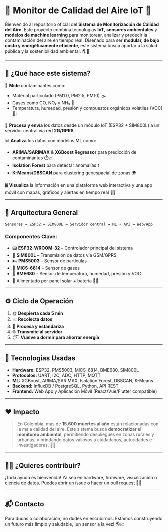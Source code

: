 # 🌿 Monitor de Calidad del Aire IoT 📡

Bienvenido al repositorio oficial del **Sistema de Monitorización de Calidad del Aire**. Este proyecto combina tecnologías **IoT**, **sensores ambientales** y **modelos de machine learning** para monitorear, analizar y predecir la contaminación del aire en tiempo real. Diseñado para ser **modular, de bajo costo y energéticamente eficiente**, este sistema busca aportar a la salud pública y la sostenibilidad ambiental. 🌎💚

---

## 🧠 ¿Qué hace este sistema?

🔬 **Mide** contaminantes como:
- Material particulado (PM1.0, PM2.5, PM10) 🌫️
- Gases como CO, NO₂ y NH₃ 🧪
- Temperatura, humedad, presión y compuestos orgánicos volátiles (VOC) 🌡️💧

📶 **Procesa y envía** los datos desde un módulo IoT (ESP32 + SIM800L) a un servidor central vía red **2G/GPRS**.

📊 **Analiza** los datos con modelos ML como:
- **ARIMA/SARIMAX** & **XGBoost Regressor** para predicción de contaminantes ⏱️📈
- **Isolation Forest** para detectar anomalías ❗
- **K-Means/DBSCAN** para clustering geoespacial de zonas 🌍

🖥️ **Visualiza** la información en una plataforma web interactiva y una app móvil con mapas, gráficos y alertas en tiempo real 🔔📱

---

## 🧩 Arquitectura General

```
Sensores → ESP32 → SIM800L → Servidor central → ML + API → Web/App
```

### Componentes Clave:
- 📟 **ESP32-WROOM-32** – Controlador principal del sistema
- 📡 **SIM800L** – Transmisión de datos vía GSM/GPRS
- 🌬️ **PMS5003** – Sensor de partículas
- 🧪 **MiCS-6814** – Sensor de gases
- 🌡️ **BME680** – Sensor de temperatura, humedad, presión y VOC
- 🔋 Alimentado por panel solar + batería 🔆🔋

---

## ⚙️ Ciclo de Operación

1. 🌞 **Despierta cada 5 min**
2. 📈 **Recolecta datos**
3. 🧠 **Procesa y estandariza**
4. 🌐 **Transmite al servidor**
5. 😴 **Vuelve a dormir para ahorrar energía**

---

## 🚀 Tecnologías Usadas

- **Hardware:** ESP32, PMS5003, MiCS-6814, BME680, SIM800L
- **Protocolos:** UART, I2C, ADC, HTTP, MQTT
- **ML:** XGBoost, ARIMA/SARIMAX, Isolation Forest, DBSCAN, K-Means
- **Backend:** InfluxDB / PostgreSQL, Python, API REST
- **Frontend:** Web App y Aplicación Móvil (React/Vue/Flutter compatible)

---

## ❤️ Impacto

> En Colombia, más de **15.600 muertes al año** están relacionadas con la mala calidad del aire. Este sistema busca **democratizar el monitoreo ambiental**, permitiendo despliegues en zonas rurales y urbanas, y brindando datos valiosos a ciudadanos, autoridades e investigadores. 📡🌳

---

## 👨‍💻 ¿Quieres contribuir?

¡Toda ayuda es bienvenida! Ya sea en hardware, firmware, visualización o ciencia de datos. Puedes abrir un issue o hacer un pull request 🤝✨

---

## 📬 Contacto

Para dudas o colaboración, no dudes en escribirnos. Estamos construyendo un futuro más limpio y saludable, ¡un sensor a la vez! 🌎📈